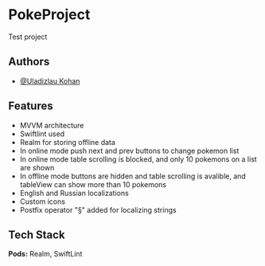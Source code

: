 # PokeProject
Test project

## Authors

- [@Uladizlau Kohan](https://github.com/Volcheslav)


## Features
- MVVM architecture
- Swiftlint used
- Realm for storing offline data
- In online mode push next and prev buttons to change pokemon list
- In online mode table scrolling is blocked, and only 10 pokemons on a list are shown
- In offline mode buttons are hidden and table scrolling is avalible, and tableView can show more than 10 pokemons
- English and Russian localizations
- Custom icons
- Postfix operator "§" added for localizing strings

## Tech Stack

**Pods:** Realm, SwiftLint

